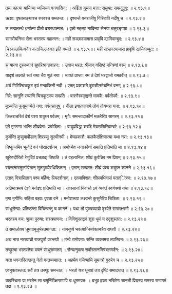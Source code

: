 तया महत्या यायिन्या ध्वजिन्या वनवासिन: ।
अर्द्दिता यूथपा मत्ता: सयूथा: सम्प्रदुद्रुवु: ॥ २.९३.१॥

ऋक्षा: पृषतसङ्घाश्च रुरवश्च समतन्त: ।
दृश्यन्ते वनराजीषु गिरिष्वपि नदीषु च ॥ २.९३.२॥

स सम्प्रतस्थे धर्मात्मा प्रीतो दशरथात्मज: ।
वृतो महत्या नादिन्या सेनया चतुरङ्गया ॥ २.९३.३॥

सागरौघनिभा सेना भरतस्य महात्मन: ।
महीं सञ्छादयामास प्रावृषि द्यामिवाम्बुद: ॥ २.९३.४॥

चिरकालमित्यनेन कदाचिल्लक्ष्यत इति गम्यते ॥ २.९३.५॥।
महीं सञ्छादयामास प्रावृषि द्यामिवाम्बुद: ॥ २.९३.४॥

स यात्वा दूरमध्वानं सुपरिश्रान्तवाहन: ।
उवाच भरत: श्रीमान् वसिष्ठं मन्त्रिणां वरम् ॥ २.९३.६॥

यादृशं लक्ष्यते रूपं यथा चैव श्रुतं मया ।
व्यक्तं प्राप्ता: स्म तं देशं भरद्वाजो यमब्रवीत् ॥ २.९३.७॥

अयं गिरिश्चित्रकूट इयं मन्दाकिनी नदी ।
एतत् प्रकाशते दूरान्नीलमेघनिभं वनम् ॥ २.९३.८॥

गिरे: सानूनि रम्याणि चित्रकूटस्य सम्प्रति ।
वारणैरवमृद्यन्ते मामकै: पर्वतोपमै: ॥ २.९३.९॥

मुञ्चन्ति कुसुमान्येते नगा: पर्वतसानुषु ।
नीला इवातपापाये तोयं तोयधरा घना: ॥ २.९३.१०॥

किन्नराचरितं देशं पश्य शत्रुघ्न पर्वतम् ।
मृगै: समन्तादाकीर्णं मकरैरिव सागरम् ॥ २.९३.११॥

एते मृगगणा भान्ति शीघ्रवेगा: प्रचोदिता: ।
वायुप्रविद्धा शरदि मेघराजिरिवाम्बरे ॥ २.९३.१२॥

कुर्वन्ति कुसुमापीडान् शिरस्सु सुरभीनमी ।
मेघप्रकाशै: फलकैर्दाक्षिणात्या यथा नरा: ॥ २.९३.१३॥

निष्कूजमिव भूत्वेदं वनं घोरप्रदर्शनम् ।
अयोध्येव जनाकीर्णा सम्प्रति प्रतिभाति मा ॥ २.९३.१४॥

खुरैरुदीरितो रेणुर्दिवं प्रच्छाद्य तिष्ठति ।
तं वहत्यनिल: शीघ्रं कुर्वन्निव मम प्रियम् ॥ २.९३.१५॥

स्यन्दनांस्तुरगोपेतान् सूतमुख्यैरधिष्ठितान् ।
एतान् सम्पतत: शीघ्रं पश्य शत्रुघ्न कानने ॥ २.९३.१६॥

एतान् वित्रासितान् पश्य बर्हिण: प्रियदर्शनान् ।
एतमाविशत: शीघ्रमधिवासं पतत्ऺित्रण: ॥ २.९३.१७॥

अतिमात्रमयं देशो मनोज्ञ: प्रतिभाति मा ।
तापसानां निवासो ऽयं व्यक्तं स्वर्गपथो यथा ॥ २.९३.१८॥

मृगा मृगीभि: सहिता बहव: पृषता वने ।
मनोज्ञरूपा लक्ष्यन्ते कुसुमैरिव चित्रिता: ॥ २.९३.१९॥

साधुसैन्या: प्रतिष्ठन्तां विचिन्वन्तु च कानने ।
यथा तौ पुरुषव्याघ्रौ दृश्येते रामलक्ष्मणौ ॥ २.९३.२०॥

भरतस्य वच: श्रुत्वा पुरुषा: शस्त्रपाणय: ।
विविशुस्तद्वनं शूरा धूमं च ददृशुस्तत: ॥ २.९३.२१॥

ते समालोक्य धूमाग्रमूचुर्भरतमागता: ।
नामनुष्ये भवत्याग्निर्व्यक्तमत्रैव राघवौ ॥ २.९३.२२॥

अथ नात्र नरव्याघ्रौ राजपुत्रौ परन्तपौ ।
मन्ये रामोपमा: सन्ति व्यक्तमत्र तपस्विन: ॥ २.९३.२३॥

तच्छ्रुत्वा भरतस्तेषां वचनं साधुसम्मतम् ।
सैन्यानुवाच सर्वांस्तानमित्रबलमर्दन: ॥ २.९३.२४॥

यत्ता भवन्तस्तिष्ठन्तु नेतो गन्तव्यमग्रत: ।
अहमेव गमिष्यामि सुमन्त्रो गुरुरेव च ॥ २.९३.२५॥

एवमुक्तास्तत: सर्वे तत्र तस्थु: समन्तत: ।
भरतो यत्र धूमाग्रं तत्र दृष्टिं समादधात् ॥ २.९३.२६॥

व्यवस्थिता या भरतेन सा चमूर्निरीक्षमाणापि च धूममग्रत: ।
बभूव हृष्टा नचिरेण जानती प्रियस्य रामस्य समागमं तदा ॥ २.९३.२७ ॥


